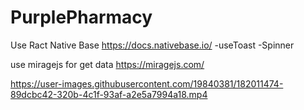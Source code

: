 # PurplePharmacy

Use Ract Native Base 
https://docs.nativebase.io/
-useToast 
-Spinner

use miragejs for get data
https://miragejs.com/

https://user-images.githubusercontent.com/19840381/182011474-89dcbc42-320b-4c1f-93af-a2e5a7994a18.mp4



